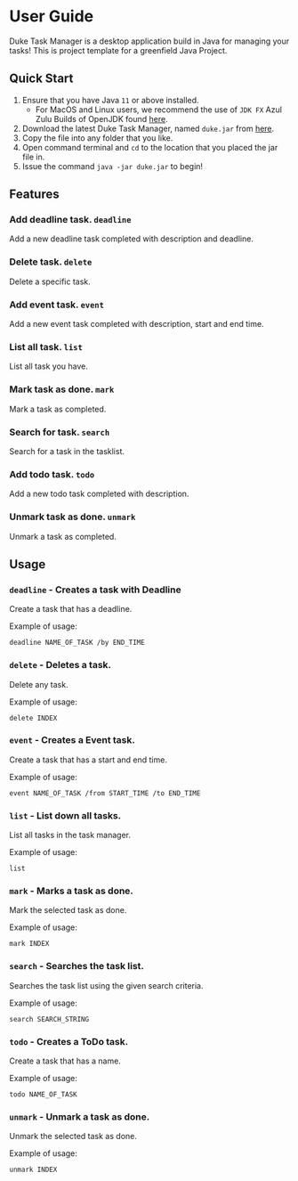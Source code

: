 # User Guide
Duke Task Manager is a desktop application build in Java for managing your tasks! This is project template for a
greenfield Java Project.

## Quick Start
1. Ensure that you have Java `11` or above installed. 
   - For MacOS and Linux users, we recommend the use of `JDK FX` Azul Zulu Builds of OpenJDK found [here](https://www.azul.com/downloads/?version=java-11-lts&os=macos&architecture=arm-64-bit&package=jdk-fx).
2. Download the latest Duke Task Manager, named `duke.jar` from [here](https://github.com/ExtraShotLatte/ip/releases/tag/A-Release).
3. Copy the file into any folder that you like.
4. Open command terminal and `cd` to the location that you placed the jar file in.
5. Issue the command `java -jar duke.jar` to begin!

## Features 

### Add deadline task. `deadline`

Add a new deadline task completed with description and deadline.

### Delete task. `delete`

Delete a specific task.

### Add event task. `event`

Add a new event task completed with description, start and end time.

### List all task. `list`

List all task you have.

### Mark task as done. `mark`

Mark a task as completed.

### Search for task. `search`

Search for a task in the tasklist.

### Add todo task. `todo`

Add a new todo task completed with description.

### Unmark task as done. `unmark`

Unmark a task as completed.

## Usage

### `deadline` - Creates a task with Deadline

Create a task that has a deadline.

Example of usage:

`deadline NAME_OF_TASK /by END_TIME`

### `delete` - Deletes a task.

Delete any task.

Example of usage:

`delete INDEX`

### `event` - Creates a Event task.

Create a task that has a start and end time.

Example of usage:

`event NAME_OF_TASK /from START_TIME /to END_TIME`

### `list` - List down all tasks.

List all tasks in the task manager.

Example of usage:

`list`

### `mark` - Marks a task as done.

Mark the selected task as done.

Example of usage:

`mark INDEX`

### `search` - Searches the task list.

Searches the task list using the given search criteria.

Example of usage:

`search SEARCH_STRING`

### `todo` - Creates a ToDo task.

Create a task that has a name.

Example of usage:

`todo NAME_OF_TASK`

### `unmark` - Unmark a task as done.

Unmark the selected task as done.

Example of usage:

`unmark INDEX`